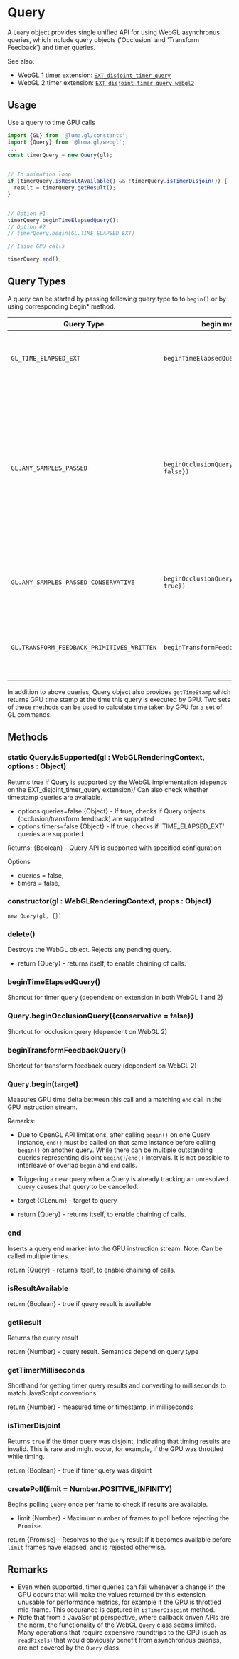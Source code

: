 # Query

A `Query` object provides single unified API for using WebGL asynchronus queries, which include query objects ('Occlusion' and 'Transform Feedback') and timer queries.

See also:

- WebGL 1 timer extension: [`EXT_disjoint_timer_query`](https://www.khronos.org/registry/webgl/extensions/EXT_disjoint_timer_query/)
- WebGL 2 timer extension: [`EXT_disjoint_timer_query_webgl2`](https://www.khronos.org/registry/webgl/extensions/EXT_disjoint_timer_query_webgl2/)

## Usage

Use a query to time GPU calls

```js
import {GL} from '@luma.gl/constants';
import {Query} from '@luma.gl/webgl';
...
const timerQuery = new Query(gl);


// In animation loop
if (timerQuery.isResultAvailable() && !timerQuery.isTimerDisjoin()) {
  result = timerQuery.getResult();
}


// Option #1
timerQuery.beginTimeElapsedQuery();
// Option #2
// timerQuery.begin(GL.TIME_ELAPSED_EXT)

// Issue GPU calls

timerQuery.end();
```

## Query Types

A query can be started by passing following query type to to `begin()` or by using corresponding begin\* method.

| Query Type                                 | begin method                                 | Description                                                                                                                                                    |
| ------------------------------------------ | -------------------------------------------- | -------------------------------------------------------------------------------------------------------------------------------------------------------------- |
| `GL_TIME_ELAPSED_EXT`                      | `beginTimeElapsedQuery()`                    | Time taken by GPU to fully complete a set of GL commands                                                                                                       |
| `GL.ANY_SAMPLES_PASSED`                    | `beginOcclusionQuery({conservative: false})` | Occlusion query: these queries detect whether an object is visible (whether the scoped drawing commands pass the depth test and if so, how many samples pass). |
| `GL.ANY_SAMPLES_PASSED_CONSERVATIVE`       | `beginOcclusionQuery({conservative: true})`  | Same as above above, but less accurate and faster version.                                                                                                     |
| `GL.TRANSFORM_FEEDBACK_PRIMITIVES_WRITTEN` | `beginTransformFeedbackQuery()`              | Number of primitives that are written to transform feedback buffers.                                                                                           |

In addition to above queries, Query object also provides `getTimeStamp` which returns GPU time stamp at the time this query is executed by GPU. Two sets of these methods can be used to calculate time taken by GPU for a set of GL commands.

## Methods

### static Query.isSupported(gl : WebGLRenderingContext, options : Object)

Returns true if Query is supported by the WebGL implementation
(depends on the EXT_disjoint_timer_query extension)/
Can also check whether timestamp queries are available.

- options.queries=false {Object} - If true, checks if Query objects (occlusion/transform feedback) are supported
- options.timers=false {Object} - If true, checks if 'TIME_ELAPSED_EXT' queries are supported

Returns: {Boolean} - Query API is supported with specified configuration

Options

- queries = false,
- timers = false,

### constructor(gl : WebGLRenderingContext, props : Object)

`new Query(gl, {})`

### delete()

Destroys the WebGL object. Rejects any pending query.

- return {Query} - returns itself, to enable chaining of calls.

### beginTimeElapsedQuery()

Shortcut for timer query (dependent on extension in both WebGL 1 and 2)

### Query.beginOcclusionQuery({conservative = false})

Shortcut for occlusion query (dependent on WebGL 2)

### beginTransformFeedbackQuery()

Shortcut for transform feedback query (dependent on WebGL 2)

### Query.begin(target)

Measures GPU time delta between this call and a matching `end` call in the GPU instruction stream.

Remarks:

- Due to OpenGL API limitations, after calling `begin()` on one Query
  instance, `end()` must be called on that same instance before
  calling `begin()` on another query. While there can be multiple
  outstanding queries representing disjoint `begin()`/`end()` intervals.
  It is not possible to interleave or overlap `begin` and `end` calls.
- Triggering a new query when a Query is already tracking an
  unresolved query causes that query to be cancelled.

- target {GLenum} - target to query
- return {Query} - returns itself, to enable chaining of calls.

### end

Inserts a query end marker into the GPU instruction stream.
Note: Can be called multiple times.

return {Query} - returns itself, to enable chaining of calls.

### isResultAvailable

return {Boolean} - true if query result is available

### getResult

Returns the query result

return {Number} - query result. Semantics depend on query type

### getTimerMilliseconds

Shorthand for getting timer query results and converting to milliseconds to match JavaScript conventions.

return {Number} - measured time or timestamp, in milliseconds

### isTimerDisjoint

Returns `true` if the timer query was disjoint, indicating that timing results are invalid.
This is rare and might occur, for example, if the GPU was throttled while timing.

return {Boolean} - true if timer query was disjoint

### createPoll(limit = Number.POSITIVE_INFINITY)

Begins polling `Query` once per frame to check if results are available.

- limit {Number} - Maximum number of frames to poll before rejecting the `Promise`.

return {Promise} - Resolves to the `Query` result if it becomes available before `limit`
frames have elapsed, and is rejected otherwise.

## Remarks

- Even when supported, timer queries can fail whenever a change in the GPU occurs that will make the values returned by this extension unusable for performance metrics, for example if the GPU is throttled mid-frame. This occurance is captured in `isTimerDisjoint` method.
- Note that from a JavaScript perspective, where callback driven APIs are the norm, the functionality of the WebGL `Query` class seems limited. Many operations that require expensive roundtrips to the GPU (such as `readPixels`) that would obviously benefit from asynchronous queries, are not covered by the `Query` class.
